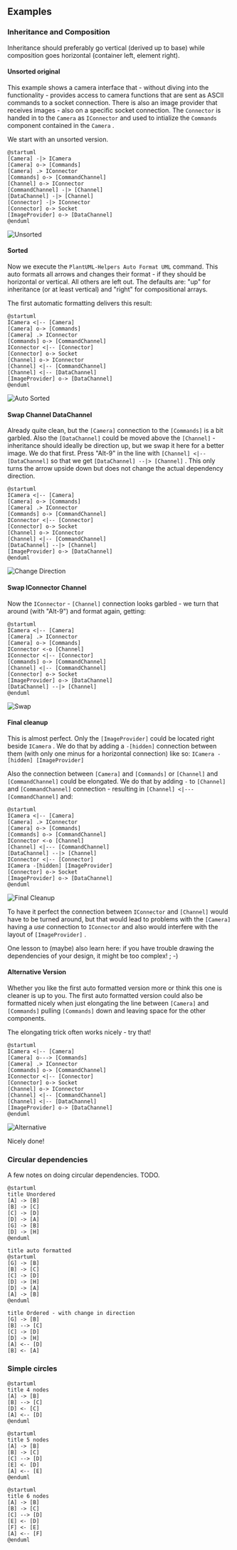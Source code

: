 ## Examples

### Inheritance and Composition

Inheritance should preferably go vertical (derived up to base) while composition goes horizontal (container left, element right).

#### Unsorted original

This example shows a camera interface that - without diving into the functionality - provides access to camera functions that are sent as ASCII commands to a socket connection. There is also an image provider that receives images - also on a specific socket connection. The `Connector` is handed in to the `Camera` as `IConnector` and used to intialize the `Commands` component contained in the `Camera` .

We start with an unsorted version.

```plantuml
@startuml
[Camera] -|> ICamera 
[Camera] o-> [Commands]
[Camera] .> IConnector
[Commands] o-> [CommandChannel] 
[Channel] o-> IConnector
[CommandChannel] -|> [Channel]  
[DataChannel] -|> [Channel]
[Connector] -|> IConnector 
[Connector] o-> Socket
[ImageProvider] o-> [DataChannel]
@enduml
```
![Unsorted](examples_1.svg)

#### Sorted

Now we execute the `PlantUML-Helpers Auto Format UML` command. This auto formats all arrows and changes their format - if they should be horizontal or vertical. All others are left out. The defaults are: "up" for inheritance (or at least vertical) and "right" for compositional arrays.

The first automatic formatting delivers this result:

```plantuml
@startuml
ICamera <|-- [Camera]
[Camera] o-> [Commands]
[Camera] .> IConnector
[Commands] o-> [CommandChannel]
IConnector <|-- [Connector]
[Connector] o-> Socket
[Channel] o-> IConnector
[Channel] <|-- [CommandChannel]
[Channel] <|-- [DataChannel]
[ImageProvider] o-> [DataChannel]
@enduml
```
![Auto Sorted](examples_2.svg)

#### Swap Channel DataChannel

Already quite clean, but the `[Camera]` connection to the `[Commands]` is a bit garbled. Also the `[DataChannel]` could be moved above the `[Channel]` - inheritance should ideally be direction up, but we swap it here for a better image. We do that first.
Press "Alt-9" in the line with `[Channel] <|-- [DataChannel]` so that we get `[DataChannel] --|> [Channel]` . This only turns the arrow upside down but does not change the actual dependency direction.

```plantuml
@startuml
ICamera <|-- [Camera]
[Camera] o-> [Commands]
[Camera] .> IConnector
[Commands] o-> [CommandChannel]
IConnector <|-- [Connector]
[Connector] o-> Socket
[Channel] o-> IConnector
[Channel] <|-- [CommandChannel]
[DataChannel] --|> [Channel]
[ImageProvider] o-> [DataChannel]
@enduml
```
![Change Direction](examples_3.svg)


#### Swap IConnector Channel

Now the `IConnector` - `[Channel]` connection looks garbled - we turn that around (with "Alt-9") and format again, getting:

```plantuml
@startuml
ICamera <|-- [Camera]
[Camera] .> IConnector
[Camera] o-> [Commands]
IConnector <-o [Channel]
IConnector <|-- [Connector]
[Commands] o-> [CommandChannel]
[Channel] <|-- [CommandChannel]
[Connector] o-> Socket
[ImageProvider] o-> [DataChannel]
[DataChannel] --|> [Channel]
@enduml
```
![Swap](examples_4.svg)


#### Final cleanup

This is almost perfect. Only the `[ImageProvider]` could be located right beside `ICamera` . We do that by adding a `-[hidden]` connection between them (with only one minus for a horizontal connection) like so: `ICamera -[hidden] [ImageProvider] ` 

Also the connection between `[Camera]` and `[Commands]` or `[Channel]` and `[CommandChannel]` could be elongated. We do that by adding `-` to `[Channel]` and `[CommandChannel]` connection - resulting in `[Channel] <|--- [CommandChannel]` and:

```plantuml
@startuml
ICamera <|-- [Camera] 
[Camera] .> IConnector
[Camera] o-> [Commands]
[Commands] o-> [CommandChannel] 
IConnector <-o [Channel]
[Channel] <|--- [CommandChannel]  
[DataChannel] --|> [Channel]
IConnector <|-- [Connector] 
ICamera -[hidden] [ImageProvider] 
[Connector] o-> Socket
[ImageProvider] o-> [DataChannel]
@enduml
```
![Final Cleanup](examples_5.svg)


To have it perfect the connection between `IConnector` and `[Channel]` would have to be turned around, but that would lead to problems with the `[Camera]` having a *use* connection to `IConnector` and also would interfere with the layout of `[ImageProvider]` .

One lesson to (maybe) also learn here: if you have trouble drawing the dependencies of your design, it might be too complex! ; -)

#### Alternative Version

Whether you like the first auto formatted version more or think this one is cleaner is up to you. The first auto formatted version could also be formatted nicely when just elongating the line between `[Camera]` and `[Commands]` pulling `[Commands]` down and leaving space for the other components.

The elongating trick often works nicely - try that!

```plantuml
@startuml
ICamera <|-- [Camera]
[Camera] o---> [Commands]
[Camera] .> IConnector
[Commands] o-> [CommandChannel]
IConnector <|-- [Connector]
[Connector] o-> Socket
[Channel] o-> IConnector
[Channel] <|-- [CommandChannel]
[Channel] <|-- [DataChannel]
[ImageProvider] o-> [DataChannel]
@enduml
```
![Alternative](examples_6.svg)

Nicely done!

### Circular dependencies

A few notes on doing circular dependencies. TODO.

```plantuml
@startuml
title Unordered
[A] -> [B]
[B] -> [C]
[C] -> [D]
[D] -> [A]
[G] -> [B]
[D] -> [H]
@enduml
```

```plantuml
title auto formatted
@startuml
[G] -> [B]
[B] -> [C]
[C] -> [D]
[D] -> [H]
[D] -> [A]
[A] -> [B]
@enduml
```

```plantuml
title Ordered - with change in direction
[G] -> [B]
[B] --> [C]
[C] -> [D]
[D] -> [H]
[A] <-- [D]
[B] <- [A]
``` 

### Simple circles

```plantuml
@startuml
title 4 nodes
[A] -> [B]
[B] --> [C]
[D] <- [C]
[A] <-- [D]
@enduml
```

```plantuml
@startuml
title 5 nodes
[A] -> [B]
[B] -> [C]
[C] --> [D]
[E] <- [D]
[A] <-- [E]
@enduml
```

```plantuml
@startuml
title 6 nodes
[A] -> [B]
[B] -> [C]
[C] --> [D]
[E] <- [D]
[F] <- [E]
[A] <-- [F]
@enduml
```


